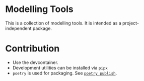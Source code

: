 # Modelling Tools

This is a collection of modelling tools. It is intended as a project-independent package.

# Contribution

- Use the devcontainer.
- Development utilities can be installed via `pipx`
- `poetry` is used for packaging. See [`poetry publish`](https://python-poetry.org/docs/cli/#publish).
